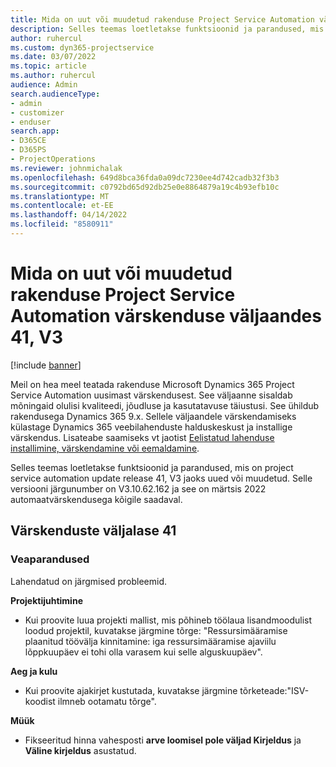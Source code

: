 ```yaml
---
title: Mida on uut või muudetud rakenduse Project Service Automation värskenduse väljaandes 41, V3
description: Selles teemas loetletakse funktsioonid ja parandused, mis on saadaval rakenduse Microsoft Dynamics 365 Project Service Automation värskenduse väljaandes 41, V3.
author: ruhercul
ms.custom: dyn365-projectservice
ms.date: 03/07/2022
ms.topic: article
ms.author: ruhercul
audience: Admin
search.audienceType:
- admin
- customizer
- enduser
search.app:
- D365CE
- D365PS
- ProjectOperations
ms.reviewer: johnmichalak
ms.openlocfilehash: 649d8bca36fda0a09dc7230ee4d742cadb32f3b3
ms.sourcegitcommit: c0792bd65d92db25e0e8864879a19c4b93efb10c
ms.translationtype: MT
ms.contentlocale: et-EE
ms.lasthandoff: 04/14/2022
ms.locfileid: "8580911"
---
```

# <a name="whats-new-or-changed-in-project-service-automation-update-release-41-v3"></a>Mida on uut või muudetud rakenduse Project Service Automation värskenduse väljaandes 41, V3

[!include [banner](../includes/psa-now-project-operations.md)]

Meil on hea meel teatada rakenduse Microsoft Dynamics 365 Project Service Automation uusimast värskendusest. See väljaanne sisaldab mõningaid olulisi kvaliteedi, jõudluse ja kasutatavuse täiustusi. See ühildub rakendusega Dynamics 365 9.x. Sellele väljaandele värskendamiseks külastage Dynamics 365 veebilahenduste halduskeskust ja installige värskendus. Lisateabe saamiseks vt jaotist [Eelistatud lahenduse installimine, värskendamine või eemaldamine](/power-platform/admin/install-remove-preferred-solution).

Selles teemas loetletakse funktsioonid ja parandused, mis on project service automation update release 41, V3 jaoks uued või muudetud. Selle versiooni järgunumber on V3.10.62.162 ja see on märtsis 2022 automaatvärskendusega kõigile saadaval.

## <a name="update-release-41"></a>Värskenduste väljalase 41

### <a name="bug-fixes"></a>Veaparandused

Lahendatud on järgmised probleemid.

**Projektijuhtimine**
- Kui proovite luua projekti mallist, mis põhineb töölaua lisandmoodulist loodud projektil, kuvatakse järgmine tõrge: "Ressursimääramise plaanitud töövälja kinnitamine: iga ressursimääramise ajaviilu lõppkuupäev ei tohi olla varasem kui selle alguskuupäev".

**Aeg ja kulu**
- Kui proovite ajakirjet kustutada, kuvatakse järgmine tõrketeade:"ISV-koodist ilmneb ootamatu tõrge".

**Müük**
- Fikseeritud hinna vahesposti **arve loomisel pole väljad Kirjeldus** ja **Väline kirjeldus** asustatud. 
